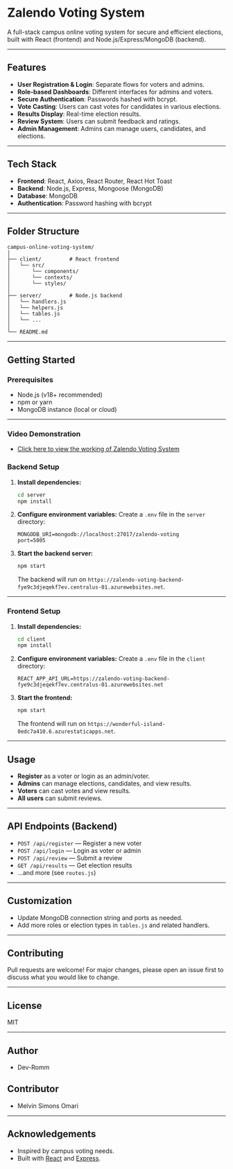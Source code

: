 # Zalendo Voting System

A full-stack campus online voting system for secure and efficient elections, built with React (frontend) and Node.js/Express/MongoDB (backend).

---

## Features

- **User Registration & Login**: Separate flows for voters and admins.
- **Role-based Dashboards**: Different interfaces for admins and voters.
- **Secure Authentication**: Passwords hashed with bcrypt.
- **Vote Casting**: Users can cast votes for candidates in various elections.
- **Results Display**: Real-time election results.
- **Review System**: Users can submit feedback and ratings.
- **Admin Management**: Admins can manage users, candidates, and elections.

---

## Tech Stack

- **Frontend**: React, Axios, React Router, React Hot Toast
- **Backend**: Node.js, Express, Mongoose (MongoDB)
- **Database**: MongoDB
- **Authentication**: Password hashing with bcrypt

---

## Folder Structure

```
campus-online-voting-system/
│
├── client/         # React frontend
│   └── src/
│       └── components/
│       └── contexts/
│       └── styles/
│
├── server/         # Node.js backend
│   └── handlers.js
│   └── helpers.js
│   └── tables.js
│   └── ...
│
└── README.md
```

---

## Getting Started

### Prerequisites

- Node.js (v18+ recommended)
- npm or yarn
- MongoDB instance (local or cloud)

---

### Video Demonstration

- [Click here to view the working of Zalendo Voting System](https://drive.google.com/file/d/1ATx5PojKweZPqlSNexsdvb32nBmJy8Eo/view?usp=sharing)

### Backend Setup

1. **Install dependencies:**
    ```bash
    cd server
    npm install
    ```

2. **Configure environment variables:**
    Create a `.env` file in the `server` directory:
    ```
    MONGODB_URI=mongodb://localhost:27017/zalendo-voting
    port=5005
    ```

3. **Start the backend server:**
    ```bash
    npm start
    ```
    The backend will run on `https://zalendo-voting-backend-fye9c3djeqekf7ev.centralus-01.azurewebsites.net`.

---

### Frontend Setup

1. **Install dependencies:**
    ```bash
    cd client
    npm install
    ```

2. **Configure environment variables:**
    Create a `.env` file in the `client` directory:
    ```
    REACT_APP_API_URL=https://zalendo-voting-backend-fye9c3djeqekf7ev.centralus-01.azurewebsites.net
    ```

3. **Start the frontend:**
    ```bash
    npm start
    ```
    The frontend will run on `https://wonderful-island-0edc7a410.6.azurestaticapps.net`.

---

## Usage

- **Register** as a voter or login as an admin/voter.
- **Admins** can manage elections, candidates, and view results.
- **Voters** can cast votes and view results.
- **All users** can submit reviews.

---

## API Endpoints (Backend)

- `POST /api/register` — Register a new voter
- `POST /api/login` — Login as voter or admin
- `POST /api/review` — Submit a review
- `GET /api/results` — Get election results
- ...and more (see `routes.js`)

---

## Customization

- Update MongoDB connection string and ports as needed.
- Add more roles or election types in `tables.js` and related handlers.

---

## Contributing

Pull requests are welcome! For major changes, please open an issue first to discuss what you would like to change.

---

## License

MIT

---

## Author

- Dev-Romm

## Contributor

- Melvin Simons Omari

---

## Acknowledgements

- Inspired by campus voting needs.
- Built with [React](https://react.dev/) and [Express](https://expressjs.com/).